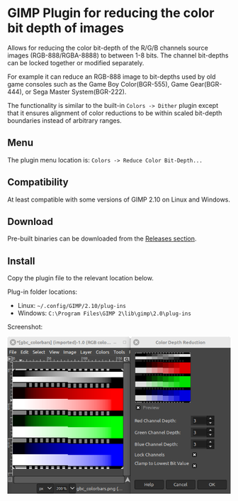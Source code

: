 # GIMP Plugin for reducing the color bit depth of images
Allows for reducing the color bit-depth of the R/G/B channels source images (RGB-888/RGBA-8888) to between 1-8 bits. The channel bit-depths can be locked together or modified separately.

For example it can reduce an RGB-888 image to bit-depths used by old game consoles such as the Game Boy Color(BGR-555), Game Gear(BGR-444), or Sega Master System(BGR-222).

The functionality is similar to the built-in `Colors -> Dither` plugin except that it ensures alignment of color reductions to be within scaled bit-depth boundaries instead of arbitrary ranges.

## Menu
The plugin menu location is: `Colors -> Reduce Color Bit-Depth...`

## Compatibility
At least compatible with some versions of GIMP 2.10 on Linux and Windows.

## Download
Pre-built binaries can be downloaded from the [Releases section](https://github.com/bbbbbr/gimp-plugin-reduce-color-depth/releases).

## Install
Copy the plugin file to the relevant location below.

Plug-in folder locations:
- Linux: `~/.config/GIMP/2.10/plug-ins`
- Windows: `C:\Program Files\GIMP 2\lib\gimp\2.0\plug-ins`


Screenshot:

![GIMP Image Editor using Reduce Color Depth Plugin](/info/gimp-plugin-reduce-color-depth.png)

